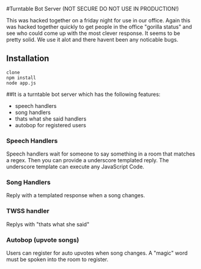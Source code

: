 #Turntable Bot Server (NOT SECURE DO NOT USE IN PRODUCTION!)

This was hacked together on a friday night for use in our office. Again this was hacked together quickly to get people in the office "gorilla status" and see who could come up with the most clever response. It seems to be pretty solid. We use it alot and there havent been any noticable bugs. 

## Installation
```
clone
npm install
node app.js
```

##It is a turntable bot server which has the following features:

* speech handlers
* song handlers
* thats what she said handlers
* autobop for registered users

### Speech Handlers

Speech handlers wait for someone to say something in a room that matches a regex. Then you can provide a underscore templated reply. The underscore template can execute any JavaScript Code. 

### Song Handlers

Reply with a templated response when a song changes. 

### TWSS handler

Replys with "thats what she said"

### Autobop (upvote songs)

Users can register for auto upvotes when song changes. A "magic" word must be spoken into the room to register. 


